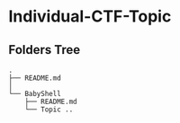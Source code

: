 # Individual-CTF-Topic

## Folders Tree
```
.
├── README.md
│
└── BabyShell
    ├── README.md
    └── Topic ..

```
